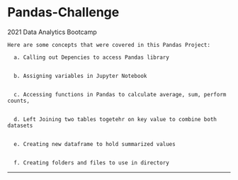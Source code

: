 # Pandas-Challenge
2021 Data Analytics Bootcamp


    Here are some concepts that were covered in this Pandas Project:

      a. Calling out Depencies to access Pandas library
      
      
      b. Assigning variables in Jupyter Notebook


      c. Accessing functions in Pandas to calculate average, sum, perform counts,


      d. Left Joining two tables togetehr on key value to combine both datasets


      e. Creating new dataframe to hold summarized values


      f. Creating folders and files to use in directory
      
-----------------------------------------------------------------------------------------------------------------------------------------
